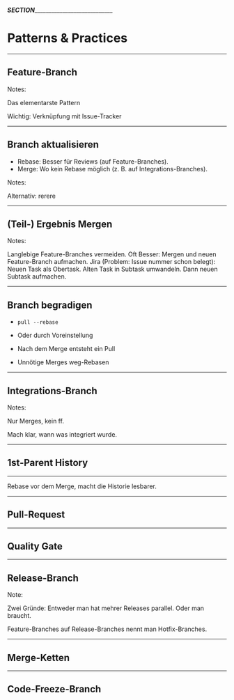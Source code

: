 ___SECTION_______________________________


Patterns & Practices
====================


_________________________________________


Feature-Branch
--------------


Notes:

Das elementarste Pattern

Wichtig: Verknüpfung mit Issue-Tracker



_________________________________________


Branch aktualisieren
--------------------


 * Rebase: Besser für Reviews (auf Feature-Branches).
 * Merge: Wo kein Rebase möglich (z. B. auf Integrations-Branches).


Notes:


Alternativ: rerere



_________________________________________


(Teil-) Ergebnis Mergen
-----------------------


Notes:

Langlebige Feature-Branches vermeiden.
Oft Besser: Mergen und neuen Feature-Branch aufmachen.
Jira (Problem: Issue nummer schon belegt): Neuen Task als Obertask. Alten Task in Subtask umwandeln. Dann neuen Subtask aufmachen.

_________________________________________


Branch begradigen
-----------------

 * `pull --rebase`
 * Oder durch Voreinstellung

 * Nach dem Merge entsteht ein Pull
 * Unnötige Merges weg-Rebasen


_________________________________________


Integrations-Branch
-------------------


Notes:

Nur Merges, kein ff.

Mach klar, wann was integriert wurde.


_________________________________________


1st-Parent History
------------------

_________________________________________


Rebase vor dem Merge, macht die Historie lesbarer.


_________________________________________


Pull-Request
------------



_________________________________________


Quality Gate
------------



_________________________________________


Release-Branch
--------------


Note:

Zwei Gründe: Entweder man hat mehrer Releases parallel. Oder man braucht.

Feature-Branches auf Release-Branches nennt man Hotfix-Branches.


_________________________________________


Merge-Ketten
------------


_________________________________________


Code-Freeze-Branch
------------------
